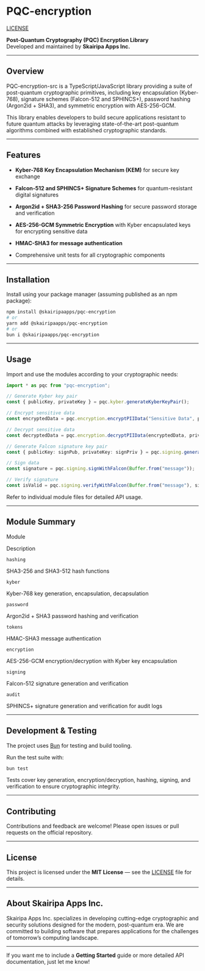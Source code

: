 PQC-encryption
==================

[LICENSE](https://github.com/Skairipa-Apps/pqc-encryption/blob/main/LICENSE)

**Post-Quantum Cryptography (PQC) Encryption Library**  
Developed and maintained by **Skairipa Apps Inc.**

___________

Overview
--------

PQC-encryption-src is a TypeScript/JavaScript library providing a suite of post-quantum cryptographic primitives, including key encapsulation (Kyber-768), signature schemes (Falcon-512 and SPHINCS+), password hashing (Argon2id + SHA3), and symmetric encryption with AES-256-GCM.

This library enables developers to build secure applications resistant to future quantum attacks by leveraging state-of-the-art post-quantum algorithms combined with established cryptographic standards.

___________

Features
--------

*   **Kyber-768 Key Encapsulation Mechanism (KEM)** for secure key exchange
    
*   **Falcon-512 and SPHINCS+ Signature Schemes** for quantum-resistant digital signatures
    
*   **Argon2id + SHA3-256 Password Hashing** for secure password storage and verification
    
*   **AES-256-GCM Symmetric Encryption** with Kyber encapsulated keys for encrypting sensitive data
    
*   **HMAC-SHA3 for message authentication**
    
*   Comprehensive unit tests for all cryptographic components
    

___________

Installation
------------

Install using your package manager (assuming published as an npm package):

```bash
npm install @skairipaapps/pqc-encryption
# or
yarn add @skairipaapps/pqc-encryption
# or
bun i @skairipaapps/pqc-encryption
```

___________

Usage
-----

Import and use the modules according to your cryptographic needs:

```ts
import * as pqc from "pqc-encryption";

// Generate Kyber key pair
const { publicKey, privateKey } = pqc.kyber.generateKyberKeyPair();

// Encrypt sensitive data
const encryptedData = pqc.encryption.encryptPIIData("Sensitive Data", publicKey);

// Decrypt sensitive data
const decryptedData = pqc.encryption.decryptPIIData(encryptedData, privateKey);

// Generate Falcon signature key pair
const { publicKey: signPub, privateKey: signPriv } = pqc.signing.generateKeyPair();

// Sign data
const signature = pqc.signing.signWithFalcon(Buffer.from("message"));

// Verify signature
const isValid = pqc.signing.verifyWithFalcon(Buffer.from("message"), signature);
```

Refer to individual module files for detailed API usage.

___________

Module Summary
--------------

Module

Description

`hashing`

SHA3-256 and SHA3-512 hash functions

`kyber`

Kyber-768 key generation, encapsulation, decapsulation

`password`

Argon2id + SHA3 password hashing and verification

`tokens`

HMAC-SHA3 message authentication

`encryption`

AES-256-GCM encryption/decryption with Kyber key encapsulation

`signing`

Falcon-512 signature generation and verification

`audit`

SPHINCS+ signature generation and verification for audit logs

___________

Development & Testing
---------------------

The project uses [Bun](https://bun.sh/) for testing and build tooling.

Run the test suite with:

```bash
bun test
```

Tests cover key generation, encryption/decryption, hashing, signing, and verification to ensure cryptographic integrity.

___________

Contributing
------------

Contributions and feedback are welcome! Please open issues or pull requests on the official repository.

___________

License
-------

This project is licensed under the **MIT License** — see the [LICENSE](https://github.com/Skairipa-Apps/pqc-encryption/blob/main/LICENSE) file for details.

___________

About Skairipa Apps Inc.
------------------------

Skairipa Apps Inc. specializes in developing cutting-edge cryptographic and security solutions designed for the modern, post-quantum era. We are committed to building software that prepares applications for the challenges of tomorrow’s computing landscape.

___________

If you want me to include a **Getting Started** guide or more detailed API documentation, just let me know!


